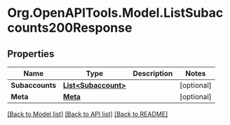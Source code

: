 # Org.OpenAPITools.Model.ListSubaccounts200Response

## Properties

Name | Type | Description | Notes
------------ | ------------- | ------------- | -------------
**Subaccounts** | [**List&lt;Subaccount&gt;**](Subaccount.md) |  | [optional] 
**Meta** | [**Meta**](Meta.md) |  | [optional] 

[[Back to Model list]](../README.md#documentation-for-models) [[Back to API list]](../README.md#documentation-for-api-endpoints) [[Back to README]](../README.md)

